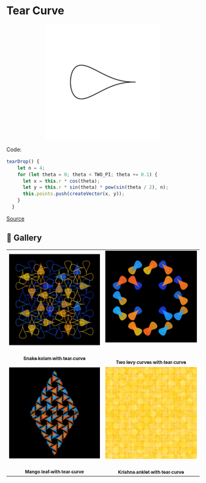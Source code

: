 # Tear Curve

<p align="center"><img src="../assets/shape_images/tear.jpg" alt="tear" width="300px"></p>

Code:

```JavaScript
tearDrop() {
    let n = 4;
    for (let theta = 0; theta < TWO_PI; theta += 0.1) {
      let x = this.r * cos(theta);
      let y = this.r * sin(theta) * pow(sin(theta / 2), n);
      this.points.push(createVector(x, y));
    }
  }
```

[Source](https://mathcurve.com/courbes2d.gb/larme/larme.shtml)

## 🌄 Gallery

<!-- IMAGE-LIST:START - Do not remove or modify this section -->
<!-- prettier-ignore-start -->
<!-- markdownlint-disable -->
<table>
  <tbody>
   <tr>
     <td align="center"><a href=""> <img class="img" src="../assets/Ruleset-shape-examples/snake-kolam-tear.jpg" alt="Snake kolam with tear curve" style="vertical-align:top;" width="500" /><br /><sub><b><br/>Snake kolam with tear curve</b></sub></a></td>
     <td align="center"><a href=""> <img class="img" src="../assets/Ruleset-shape-examples/two-levy-tear.jpg" alt="Two levy curves with tear curve" style=" display: block;
    margin-left: auto;
    margin-right: auto;" width="500" /><br /><sub><b><br/>Two levy curves with tear curve</b></sub></a></td>
    </tr>
    <tr>
     <td align="center"><a href=""> <img class="img" src="../assets/Ruleset-shape-examples/mango-leaf-tear.jpg" alt="Mango leaf with tear curve" style="vertical-align:top;" width="500" /><br /><sub><b><br/>Mango leaf with tear curve</b></sub></a></td>
    <td align="center"><a href=""> <img class="img" src="../assets/Ruleset-shape-examples/krishna-anklet-tear2.jpg" alt="Krishna anklet with tear curve" style="vertical-align:top;" width="500" /><br /><sub><b><br/>Krishna anklet with tear curve</b></sub></a></td>
 </tbody>
</table>

<!-- markdownlint-restore -->
<!-- prettier-ignore-end -->

<!-- IMAGE-LIST:END -->
